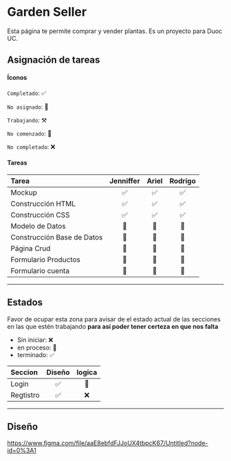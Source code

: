 # Garden Seller

Esta página te permite comprar y vender plantas. Es un proyecto para Duoc UC.

## Asignación de tareas

#### Íconos

`Completado`: ✅

`No asignado`: 💠

`Trabajando`: ⚒️

`No comenzado`: 🛑

`No completado`: ❌

#### Tareas

| Tarea                      | Jenniffer  | Ariel   | Rodrigo  |
| :------------------------- | :--------: | :-----: | :------: |
| Mockup                     |     ✅     |   ✅   |    ✅    |
| Construcción HTML          |     ✅     |   ✅   |    ✅    |
| Construcción CSS           |     ✅     |   ✅   |    ✅    |
| Modelo de Datos            |     🛑     |   🛑   |    💠    |
| Construcción Base de Datos |     💠     |   🛑   |    💠    |
| Página Crud                |     💠     |   🛑   |    💠    |
| Formulario Productos       |     🛑     |   💠   |    💠    |
| Formulario cuenta       |     💠     |   💠   |    🛑    |

---
## Estados
Favor de ocupar esta zona para avisar de el estado actual de las secciones en las que estén trabajando **para así poder tener certeza en que nos falta**

+ Sin iniciar: ❌
+ en proceso: 📌
+ terminado: ✅

| Seccion                    | Diseño |  logica |
| :-------------------------| :----: | :-----: |
| Login                     |   ✅   |   📌   |
| Regtistro                 |   ✅   |   ❌   |

---
## Diseño
https://www.figma.com/file/aaE8ebfdFJJoUX4tbpcK67/Untitled?node-id=0%3A1
